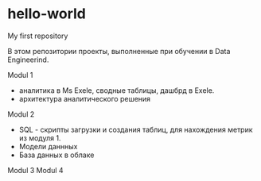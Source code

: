 # hello-world
My first repository

В этом репозитории проекты, выполненные при обучении в Data Engineerind. 

Modul 1 
- аналитика в Ms Exele, сводные таблицы, дашбрд в Exele.
- архитектура аналитического решения

Modul 2 
- SQL - скрипты загрузки и создания таблиц, для нахождения метрик из модуля 1.
- Модели даннных
- База данных в облаке

Modul 3
Modul 4
